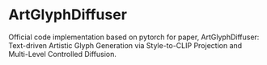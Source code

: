 # ArtGlyphDiffuser
Official code implementation based on pytorch for paper, ArtGlyphDiffuser: Text-driven Artistic Glyph Generation via Style-to-CLIP Projection and Multi-Level Controlled Diffusion.
